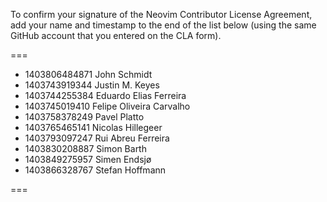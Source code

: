 To confirm your signature of the Neovim Contributor License Agreement, add your name and timestamp to the end of the list below (using the same GitHub account that you entered on the CLA form).

===
- 1403806484871 John Schmidt
- 1403743919344 Justin M. Keyes
- 1403744255384 Eduardo Elias Ferreira
- 1403745019410 Felipe Oliveira Carvalho
- 1403758378249 Pavel Platto
- 1403765465141 Nicolas Hillegeer
- 1403793097247 Rui Abreu Ferreira
- 1403830208887 Simon Barth
- 1403849275957 Simen Endsjø
- 1403866328767 Stefan Hoffmann

===